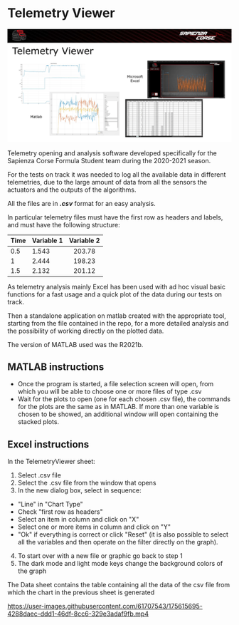 # Telemetry Viewer

![](telemetry.png)

Telemetry opening and analysis software developed specifically for the Sapienza Corse Formula Student team during the 2020-2021 season.

For the tests on track it was needed to log all the available data in different telemetries, due to the large amount of data from all the sensors the actuators and the outputs of the algorithms.

All the files are in <em><b>.csv</b> </em> format for an easy analysis.

In particular telemetry files must have the first row as headers and labels, and must have the following structure:

| Time | Variable 1 | Variable 2 |
|:-------|:------------|:-------------:|
| 0.5 | 1.543 | 203.78 |
| 1 | 2.444 | 198.23 |
| 1.5 | 2.132 | 201.12 |
 
 
As telemetry analysis mainly Excel has been used with ad hoc visual basic functions for a fast usage and a quick plot of the data during our tests on track.

Then a standalone application on matlab created with the appropriate tool, starting from the file contained in the repo, for a more detailed analysis and the possibility of working directly on the plotted data.

The version of MATLAB used was the R2021b.


## MATLAB instructions

* Once the program is started, a file selection screen will open, from which you will be able to choose one or more files of type .csv
* Wait for the plots to open (one for each chosen .csv file), the commands for the plots are the same as in MATLAB. If more than one variable is chosen to be showed, an additional window will open containing the stacked plots.

## Excel instructions

In the TelemetryViewer sheet:

1. Select .csv file
2. Select the .csv file from the window that opens
3. In the new dialog box, select in sequence:
* "Line" in "Chart Type"
* Check "first row as headers"
* Select an item in column and click on "X"
* Select one or more items in column and click on "Y"
* "Ok" if everything is correct or click "Reset" (it is also possible to select all the variables and then operate on the filter directly on the graph).

4. To start over with a new file or graphic go back to step 1
5. The dark mode and light mode keys change the background colors of the graph

The Data sheet contains the table containing all the data of the csv file from which the chart in the previous sheet is generated

https://user-images.githubusercontent.com/61707543/175615695-4288daec-ddd1-46df-8cc6-329e3adaf9fb.mp4
